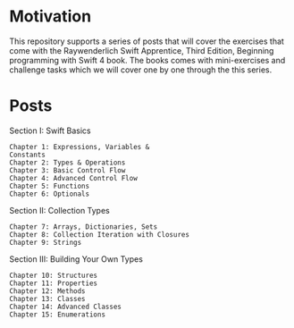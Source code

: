 Motivation
===

This repository supports a series of posts that will cover the exercises that come with the Raywenderlich Swift Apprentice, Third Edition, Beginning programming with Swift 4 book. The books comes with mini-exercises and challenge tasks which we will cover one by one through the this series. 


Posts
===
Section I: Swift Basics 

    Chapter 1: Expressions, Variables &
    Constants 
    Chapter 2: Types & Operations 
    Chapter 3: Basic Control Flow
    Chapter 4: Advanced Control Flow
    Chapter 5: Functions 
    Chapter 6: Optionals 

Section II: Collection Types 

    Chapter 7: Arrays, Dictionaries, Sets
    Chapter 8: Collection Iteration with Closures 
    Chapter 9: Strings 

Section III: Building Your Own Types 
    
    Chapter 10: Structures 
    Chapter 11: Properties  
    Chapter 12: Methods 
    Chapter 13: Classes
    Chapter 14: Advanced Classes    
    Chapter 15: Enumerations 
